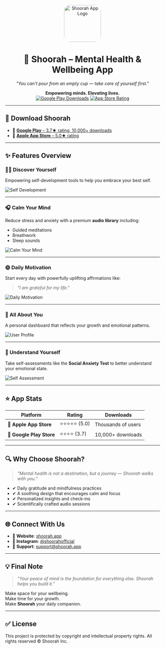 <p align="center">
  <img src="https://is1-ssl.mzstatic.com/image/thumb/Purple211/v4/e0/38/ef/e038efb8-7c20-c804-ce7f-909f0cf3eb33/AppIcon-0-0-1x_U007emarketing-0-7-0-85-220.png/230x0w.webp" width="120" style="border-radius: 20px;" alt="Shoorah App Logo" />
</p>

<h1 align="center">🌿 Shoorah – Mental Health & Wellbeing App</h1>

<p align="center"><em>"You can't pour from an empty cup — take care of yourself first."</em></p>

<p align="center">
  <strong>Empowering minds. Elevating lives.</strong><br/>
  <a href="https://play.google.com/store/apps/details?id=com.shoorah&hl=en_IN&pli=1"><img src="https://img.shields.io/badge/Google%20Play-10K%2B%20Downloads-green?style=flat&logo=google-play" alt="Google Play Downloads"></a>
  <a href="https://apps.apple.com/in/app/shoorah-mental-health/id1669683359"><img src="https://img.shields.io/badge/App%20Store-5★%20Rated-blue?style=flat&logo=apple" alt="App Store Rating"></a>
</p>

---

## 📱 Download Shoorah

- 🔗 [**Google Play** – 3.7★ rating, 10,000+ downloads](https://play.google.com/store/apps/details?id=com.shoorah&hl=en_IN&pli=1)  
- 🔗 [**Apple App Store** – 5.0★ rating](https://apps.apple.com/in/app/shoorah-mental-health/id1669683359)

---

## ✨ Features Overview

### 🧘‍♀️ Discover Yourself
Empowering self-development tools to help you embrace your best self.

![Self Development](https://play-lh.googleusercontent.com/Xihavky1P8DZoF54zuKrRl-B5Ow3h8xPfoRxa_jKzlQaqzJxgA5T6PFO1p6B8MX2_IQ=w526-h296-rw)

---

### 🎧 Calm Your Mind
Reduce stress and anxiety with a premium **audio library** including:
- Guided meditations
- Breathwork
- Sleep sounds

![Calm Your Mind](https://play-lh.googleusercontent.com/yPO8A3VAp2cH1fg5YShJ3Oblwdrsl4TGj8t9hsqlmPzsyWRQ7U2mxkEP_3701nOD-ts=w526-h296-rw)

---

### 🌞 Daily Motivation
Start every day with powerfully uplifting affirmations like:

> *"I am grateful for my life."*

![Daily Motivation](https://play-lh.googleusercontent.com/gPKaGXu-3sul5rTC8CzXB0yooX7CAfBPO4FE-7L9cW7zOcuWLr0MDiOBE2-JrFbW6ew=w526-h296-rw)

---

### 👤 All About You
A personal dashboard that reflects your growth and emotional patterns.

![User Profile](https://play-lh.googleusercontent.com/gPKaGXu-3sul5rTC8CzXB0yooX7CAfBPO4FE-7L9cW7zOcuWLr0MDiOBE2-JrFbW6ew=w526-h296-rw)

---

### 🧠 Understand Yourself
Take self-assessments like the **Social Anxiety Test** to better understand your emotional state.

![Self Assessment](https://play-lh.googleusercontent.com/AogXfOR_ALKnNmFqF8ShibAzbROo2JL7dkrzKE04MW7svlamLkrpNvfP-5947cPEFuA1=w526-h296-rw)

---

## ⭐ App Stats

| Platform       | Rating      | Downloads       |
|----------------|-------------|------------------|
| 📱 **Apple App Store** | ⭐️⭐️⭐️⭐️⭐️ (5.0) | Thousands of users |
| 📱 **Google Play Store** | ⭐️⭐️⭐️⭐ (3.7) | 10,000+ downloads |

---

## 🔍 Why Choose Shoorah?

> *“Mental health is not a destination, but a journey — Shoorah walks with you.”*

- ✔ Daily gratitude and mindfulness practices
- ✔ A soothing design that encourages calm and focus
- ✔ Personalized insights and check-ins
- ✔ Scientifically crafted audio sessions

---

## 🌐 Connect With Us

- 🔗 **Website**: [shoorah.app](https://www.shoorah.app)
- 📱 **Instagram**: [@shoorahofficial](https://instagram.com/shoorahofficial)
- 📧 **Support**: support@shoorah.app

---

## 💡 Final Note

> *“Your peace of mind is the foundation for everything else. Shoorah helps you build it.”*

Make space for your wellbeing.  
Make time for your growth.  
Make **Shoorah** your daily companion.

---

## ✅ License

This project is protected by copyright and intellectual property rights. All rights reserved © Shoorah Inc.


